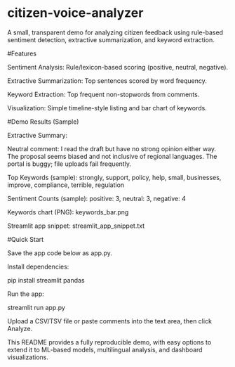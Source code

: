 # citizen-voice-analyzer
A small, transparent demo for analyzing citizen feedback using rule-based sentiment detection, extractive summarization, and keyword extraction.

#Features

Sentiment Analysis: Rule/lexicon-based scoring (positive, neutral, negative).

Extractive Summarization: Top sentences scored by word frequency.

Keyword Extraction: Top frequent non-stopwords from comments.

Visualization: Simple timeline-style listing and bar chart of keywords.

#Demo Results (Sample)

Extractive Summary:

Neutral comment: I read the draft but have no strong opinion either way. The proposal seems biased and not inclusive of regional languages. The portal is buggy; file uploads fail frequently.

Top Keywords (sample):
strongly, support, policy, help, small, businesses, improve, compliance, terrible, regulation

Sentiment Counts (sample):
positive: 3, neutral: 3, negative: 4

Keywords chart (PNG): keywords_bar.png

Streamlit app snippet: streamlit_app_snippet.txt

#Quick Start

Save the app code below as app.py.

Install dependencies:

pip install streamlit pandas


Run the app:

streamlit run app.py


Upload a CSV/TSV file or paste comments into the text area, then click Analyze.

This README provides a fully reproducible demo, with easy options to extend it to ML-based models, multilingual analysis, and dashboard visualizations.
